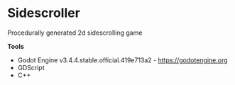 # Sidescroller
Procedurally generated 2d sidescrolling game  

**Tools**
- Godot Engine v3.4.4.stable.official.419e713a2 - https://godotengine.org
- GDScript
- C++


